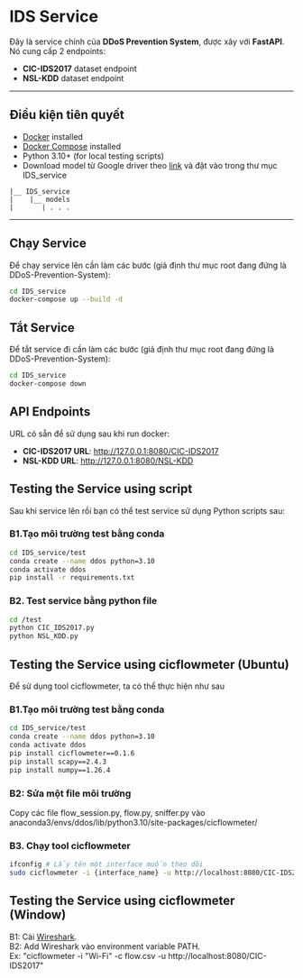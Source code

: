 # IDS Service

Đây là service chính của **DDoS Prevention System**, được xây với **FastAPI**.  
Nó cung cấp 2 endpoints:  
- **CIC-IDS2017** dataset endpoint  
- **NSL-KDD** dataset endpoint  

---

## Điều kiện tiên quyết
- [Docker](https://docs.docker.com/get-docker/) installed  
- [Docker Compose](https://docs.docker.com/compose/install/) installed  
- Python 3.10+ (for local testing scripts)  
- Download model từ Google driver theo [link](https://drive.google.com/drive/folders/1OgVOAnj52M3MJOGkwx9kn883yW4EXKET?usp=sharing) và đặt vào trong thư mục IDS_service
```
|__ IDS_service    
|    |__ models
|       | . . .
```
---

## Chạy Service
Để chạy service lên cần làm các bước (giả định thư mục root đang đứng là DDoS-Prevention-System):
```bash
cd IDS_service
docker-compose up --build -d
```
## Tắt Service
Để tắt service đi cần làm các bước (giả định thư mục root đang đứng là DDoS-Prevention-System):
```bash
cd IDS_service
docker-compose down
```
## API Endpoints
URL có sẵn để sử dụng sau khi run docker:

* **CIC-IDS2017 URL**: http://127.0.0.1:8080/CIC-IDS2017
* **NSL-KDD URL**: http://127.0.0.1:8080/NSL-KDD

## Testing the Service using script
Sau khi service lên rồi bạn có thể test service sử dụng Python scripts sau:
### B1.Tạo môi trường test bằng conda
```bash
cd IDS_service/test
conda create --name ddos python=3.10
conda activate ddos
pip install -r requirements.txt
```
### B2. Test service bằng python file
```bash
cd /test
python CIC_IDS2017.py
python NSL_KDD.py
```

## Testing the Service using cicflowmeter (Ubuntu)
Để sử dụng tool cicflowmeter, ta có thể thực hiện như sau
### B1.Tạo môi trường test bằng conda
```bash
cd IDS_service/test
conda create --name ddos python=3.10
conda activate ddos
pip install cicflowmeter==0.1.6
pip install scapy==2.4.3
pip install numpy==1.26.4
```

### B2: Sửa một file môi trường
Copy các file flow_session.py, flow.py, sniffer.py vào anaconda3/envs/ddos/lib/python3.10/site-packages/cicflowmeter/
### B3. Chạy tool cicflowmeter
```bash
ifconfig # Lấy tên một interface muốn theo dõi
sudo cicflowmeter -i {interface_name} -u http://localhost:8080/CIC-IDS2017
```
## Testing the Service using cicflowmeter (Window)
B1: Cài [Wireshark](https://www.wireshark.org/download.html).  
B2: Add Wireshark vào environment variable PATH.  
Ex: "cicflowmeter -i "Wi-Fi" -c flow.csv -u http://localhost:8080/CIC-IDS2017"